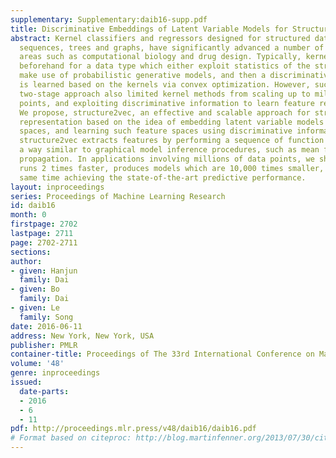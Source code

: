 ```yaml
---
supplementary: Supplementary:daib16-supp.pdf
title: Discriminative Embeddings of Latent Variable Models for Structured Data
abstract: Kernel classifiers and regressors designed for structured data, such as
  sequences, trees and graphs, have significantly advanced a number of interdisciplinary
  areas such as computational biology and drug design. Typically, kernels are designed
  beforehand for a data type which either exploit statistics of the structures or
  make use of probabilistic generative models, and then a discriminative classifier
  is learned based on the kernels via convex optimization. However, such an elegant
  two-stage approach also limited kernel methods from scaling up to millions of data
  points, and exploiting discriminative information to learn feature representations.
  We propose, structure2vec, an effective and scalable approach for structured data
  representation based on the idea of embedding latent variable models into feature
  spaces, and learning such feature spaces using discriminative information. Interestingly,
  structure2vec extracts features by performing a sequence of function mappings in
  a way similar to graphical model inference procedures, such as mean field and belief
  propagation. In applications involving millions of data points, we showed that structure2vec
  runs 2 times faster, produces models which are 10,000 times smaller, while at the
  same time achieving the state-of-the-art predictive performance.
layout: inproceedings
series: Proceedings of Machine Learning Research
id: daib16
month: 0
firstpage: 2702
lastpage: 2711
page: 2702-2711
sections: 
author:
- given: Hanjun
  family: Dai
- given: Bo
  family: Dai
- given: Le
  family: Song
date: 2016-06-11
address: New York, New York, USA
publisher: PMLR
container-title: Proceedings of The 33rd International Conference on Machine Learning
volume: '48'
genre: inproceedings
issued:
  date-parts:
  - 2016
  - 6
  - 11
pdf: http://proceedings.mlr.press/v48/daib16/daib16.pdf
# Format based on citeproc: http://blog.martinfenner.org/2013/07/30/citeproc-yaml-for-bibliographies/
---
```

